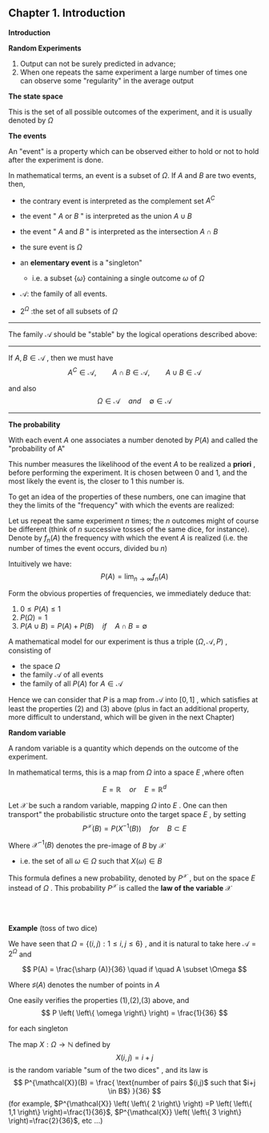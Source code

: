 ## Chapter 1. Introduction

**Introduction**

**Random Experiments**

1. Output can not be surely predicted in advance;
2. When one repeats the same experiment a large number of times one can observe some "regularity" in the average output

**The state space**

This is the set of all possible outcomes of the experiment, and it is usually denoted by $\Omega$ 

**The events**

An "event" is a property which can be observed either to hold or not to hold after the experiment is done.

In mathematical terms, an event is a subset of $\Omega$. If $A$ and $B$ are two events, then,

+ the contrary event is interpreted as the complement set $A^C$ 
+ the event " $A$ or $B$ " is interpreted as the union $A \cup B$
+ the event " $A$ and $B$ " is interpreted as the intersection  $A \cap B$ 
+ the sure event is $\Omega$ 
+ an **elementary event** is a "singleton"

  + i.e. a subset $\left\{  \omega\right\}$ containing a single outcome $\omega$ of $\Omega$ 


+  $\mathcal{A}$: the family of all events.
+  $2^{\Omega}$ :the set of all subsets of $\Omega$ 

-------------------

The family $\mathcal{A}$ should be "stable" by the logical operations described above: 

----------------------

   If $A,B \in \mathcal{A}$ , then we must have
$$
   A^{C} \in \mathcal{A}, \qquad A \cap B \in \mathcal{A}, \qquad A \cup B \in \mathcal{A}
$$

   and also
$$
   \Omega \in \mathcal{A} \quad and \quad \emptyset \in \mathcal{A}
$$

----------------------

**The probability**

With each event $A$ one associates a number denoted by $P(A)$ and called the "probability of A"

This number measures the likelihood of the event $A$ to be realized a **priori** , before performing the experiment. It is chosen between 0 and 1, and the most likely the event is, the closer to 1 this number is.

To get an idea of the properties of these numbers, one can imagine that they the limits of the "frequency" with which the events are realized:

Let us repeat the same experiment $n$ times; the $n$ outcomes might of course be different (think of $n$ successive tosses of the same dice, for instance). Denote by $f_n(A)$ the frequency with which the event $A$ is realized (i.e. the number of times the event occurs, divided bu $n$)

Intuitively we have:
$$
P(A) = \lim_{n \to \infty} f_n(A)
$$

Form the obvious properties of frequencies, we immediately deduce that:

1. $0 \le P(A) \le 1$ 
2. $P(\Omega)=1$ 
3. $P(A \cup B) = P(A) +P(B) \quad if \quad A \cap B = \emptyset$

A mathematical model for our experiment is thus a triple  $(\Omega,\mathcal{A},P)$ , consisting of

+ the space $\Omega$ 
+ the family $\mathcal{A}$ of all events
+ the family of all $P(A)$ for $A \in \mathcal{A}$ 

Hence we can consider that $P$ is a map from $\mathcal{A}$ into $[0,1]$ , which satisfies at least the properties (2) and (3) above (plus in fact an additional property, more difficult to understand, which will be given in the next Chapter)

**Random variable**

A random variable is a quantity which depends on the outcome of the experiment.

In mathematical terms, this is a map from $\Omega$ into a space $E$ ,where often

$$
E = \mathbb{R} \quad or \quad E = \mathbb{R}^{d}
$$

Let $\mathcal{X}$ be such a random variable, mapping $\Omega$ into $E$ . One can then transport" the probabilistic structure onto the target space $E$ , by setting 
$$
P^{\mathcal{X}} (B) = P \left( X^{-1} (B) \right) \quad for \quad B \subset E
$$

Where $\mathcal{X}^{-1}(B)$ denotes the pre-image of $B$ by $\mathcal{X}$ 

- i.e. the set of all $\omega \in \Omega$ such that $X(\omega) \in B$ 

This formula defines a new probability, denoted by $P^{\mathcal{X}}$ , but on the space $E$ instead of $\Omega$ . This probability $P^{\mathcal{X}}$ is called the **law of the variable** $\mathcal{X}$ 

<br />
<br />

**Example** (toss of two dice)

We have seen that $\Omega = \left\{ (i,j):1 \le i,j \le 6 \right\}$ , and it is natural to take here $\mathcal{A}=2^{\Omega}$ and

$$
P(A) = \frac{\sharp (A)}{36} \quad if \quad A \subset \Omega
$$

Where  $\sharp(A)$ denotes the number of points in $A$ 

One easily verifies the properties (1),(2),(3) above, and 
$$
P \left( \left\{ \omega \right\} \right) = \frac{1}{36}
$$

for each singleton

The map $X:\Omega \to \mathbb{N}$ defined by
$$
X(i,j) = i+j
$$
is the random variable "sum of the two dices" , and its law is 
$$
P^{\mathcal{X}}(B) = \frac{ \text{number of pairs $(i,j)$ such that $i+j \in B$} }{36}
$$
(for example, $P^{\mathcal{X}} \left( \left\{ 2 \right\} \right) =P \left( \left\{ 1,1 \right\} \right)=\frac{1}{36}$, $P^{\mathcal{X}} \left( \left\{ 3 \right\} \right)=\frac{2}{36}$, etc ...)

